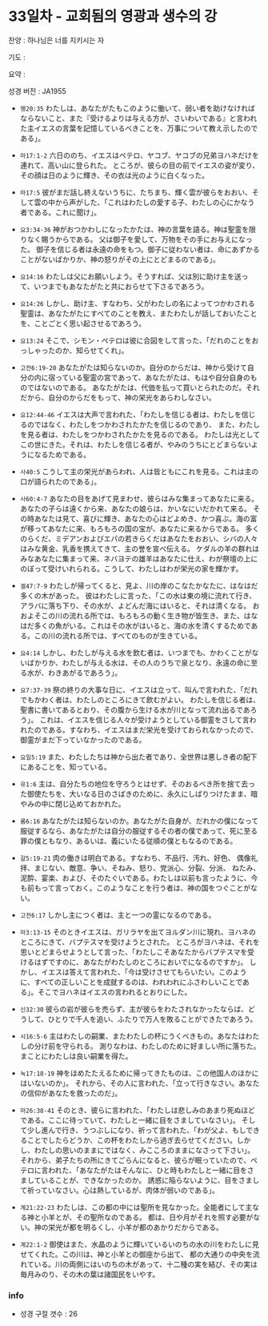 # 33일차 - 교회됨의 영광과 생수의 강

찬양 : 하나님은 너를 지키시는 자

기도 : 

요약 : 

성경 버전 : JA1955

- `행20:35` わたしは、あなたがたもこのように働いて、弱い者を助けなければならないこと、また『受けるよりは与える方が、さいわいである』と言われた主イエスの言葉を記憶しているべきことを、万事について教え示したのである」。

- `마17:1-2` 六日ののち、イエスはペテロ、ヤコブ、ヤコブの兄弟ヨハネだけを連れて、高い山に登られた。 ところが、彼らの目の前でイエスの姿が変り、その顔は日のように輝き、その衣は光のように白くなった。

- `마17:5` 彼がまだ話し終えないうちに、たちまち、輝く雲が彼らをおおい、そして雲の中から声がした、「これはわたしの愛する子、わたしの心にかなう者である。これに聞け」。

- `요3:34-36` 神がおつかわしになったかたは、神の言葉を語る。神は聖霊を限りなく賜うからである。 父は御子を愛して、万物をその手にお与えになった。 御子を信じる者は永遠の命をもつ。御子に従わない者は、命にあずかることがないばかりか、神の怒りがその上にとどまるのである」。

- `요14:16` わたしは父にお願いしよう。そうすれば、父は別に助け主を送って、いつまでもあなたがたと共におらせて下さるであろう。

- `요14:26` しかし、助け主、すなわち、父がわたしの名によってつかわされる聖霊は、あなたがたにすべてのことを教え、またわたしが話しておいたことを、ことごとく思い起させるであろう。

- `요13:24` そこで、シモン・ペテロは彼に合図をして言った、「だれのことをおっしゃったのか、知らせてくれ」。

- `고전6:19-20` あなたがたは知らないのか。自分のからだは、神から受けて自分の内に宿っている聖霊の宮であって、あなたがたは、もはや自分自身のものではないのである。 あなたがたは、代価を払って買いとられたのだ。それだから、自分のからだをもって、神の栄光をあらわしなさい。

- `요12:44-46` イエスは大声で言われた、「わたしを信じる者は、わたしを信じるのではなく、わたしをつかわされたかたを信じるのであり、 また、わたしを見る者は、わたしをつかわされたかたを見るのである。 わたしは光としてこの世にきた。それは、わたしを信じる者が、やみのうちにとどまらないようになるためである。

- `사40:5` こうして主の栄光があらわれ、人は皆ともにこれを見る。これは主の口が語られたのである」。

- `사60:4-7` あなたの目をあげて見まわせ、彼らはみな集まってあなたに来る。あなたの子らは遠くから来、あなたの娘らは、かいなにいだかれて来る。 その時あなたは見て、喜びに輝き、あなたの心はどよめき、かつ喜ぶ。海の富が移ってあなたに来、もろもろの国の宝が、あなたに来るからである。 多くのらくだ、ミデアンおよびエパの若きらくだはあなたをおおい、シバの人々はみな黄金、乳香を携えてきて、主の誉を宣べ伝える。 ケダルの羊の群れはみなあなたに集まって来、ネバヨテの雄羊はあなたに仕え、わが祭壇の上にのぼって受けいれられる。こうして、わたしはわが栄光の家を輝かす。

- `겔47:7-9` わたしが帰ってくると、見よ、川の岸のこなたかなたに、はなはだ多くの木があった。 彼はわたしに言った、「この水は東の境に流れて行き、アラバに落ち下り、その水が、よどんだ海にはいると、それは清くなる。 おおよそこの川の流れる所では、もろもろの動く生き物が皆生き、また、はなはだ多くの魚がいる。これはその水がはいると、海の水を清くするためである。この川の流れる所では、すべてのものが生きている。

- `요4:14` しかし、わたしが与える水を飲む者は、いつまでも、かわくことがないばかりか、わたしが与える水は、その人のうちで泉となり、永遠の命に至る水が、わきあがるであろう」。

- `요7:37-39` 祭の終りの大事な日に、イエスは立って、叫んで言われた、「だれでもかわく者は、わたしのところにきて飲むがよい。 わたしを信じる者は、聖書に書いてあるとおり、その腹から生ける水が川となって流れ出るであろう」。 これは、イエスを信じる人々が受けようとしている御霊をさして言われたのである。すなわち、イエスはまだ栄光を受けておられなかったので、御霊がまだ下っていなかったのである。

- `요일5:19` また、わたしたちは神から出た者であり、全世界は悪しき者の配下にあることを、知っている。

- `유1:6` 主は、自分たちの地位を守ろうとはせず、そのおるべき所を捨て去った御使たちを、大いなる日のさばきのために、永久にしばりつけたまま、暗やみの中に閉じ込めておかれた。

- `롬6:16` あなたがたは知らないのか。あなたがた自身が、だれかの僕になって服従するなら、あなたがたは自分の服従するその者の僕であって、死に至る罪の僕ともなり、あるいは、義にいたる従順の僕ともなるのである。

- `갈5:19-21` 肉の働きは明白である。すなわち、不品行、汚れ、好色、 偶像礼拝、まじない、敵意、争い、そねみ、怒り、党派心、分裂、分派、 ねたみ、泥酔、宴楽、および、そのたぐいである。わたしは以前も言ったように、今も前もって言っておく。このようなことを行う者は、神の国をつぐことがない。

- `고전6:17` しかし主につく者は、主と一つの霊になるのである。

- `마3:13-15` そのときイエスは、ガリラヤを出てヨルダン川に現れ、ヨハネのところにきて、バプテスマを受けようとされた。 ところがヨハネは、それを思いとどまらせようとして言った、「わたしこそあなたからバプテスマを受けるはずですのに、あなたがわたしのところにおいでになるのですか」。 しかし、イエスは答えて言われた、「今は受けさせてもらいたい。このように、すべての正しいことを成就するのは、われわれにふさわしいことである」。そこでヨハネはイエスの言われるとおりにした。

- `신32:30` 彼らの岩が彼らを売らず、主が彼らをわたされなかったならば、どうして、ひとりで千人を追い、ふたりで万人を敗ることができたであろう。

- `시16:5-6` 主はわたしの嗣業、またわたしの杯にうくべきもの。あなたはわたしの分け前を守られる。 測りなわは、わたしのために好ましい所に落ちた。まことにわたしは良い嗣業を得た。

- `눅17:18-19` 神をほめたたえるために帰ってきたものは、この他国人のほかにはいないのか」。 それから、その人に言われた、「立って行きなさい。あなたの信仰があなたを救ったのだ」。

- `마26:38-41` そのとき、彼らに言われた、「わたしは悲しみのあまり死ぬほどである。ここに待っていて、わたしと一緒に目をさましていなさい」。 そして少し進んで行き、うつぶしになり、祈って言われた、「わが父よ、もしできることでしたらどうか、この杯をわたしから過ぎ去らせてください。しかし、わたしの思いのままにではなく、みこころのままになさって下さい」。 それから、弟子たちの所にきてごらんになると、彼らが眠っていたので、ペテロに言われた、「あなたがたはそんなに、ひと時もわたしと一緒に目をさましていることが、できなかったのか。 誘惑に陥らないように、目をさまして祈っていなさい。心は熱しているが、肉体が弱いのである」。

- `계21:22-23` わたしは、この都の中には聖所を見なかった。全能者にして主なる神と小羊とが、その聖所なのである。 都は、日や月がそれを照す必要がない。神の栄光が都を明るくし、小羊が都のあかりだからである。

- `계22:1-2` 御使はまた、水晶のように輝いているいのちの水の川をわたしに見せてくれた。この川は、神と小羊との御座から出て、 都の大通りの中央を流れている。川の両側にはいのちの木があって、十二種の実を結び、その実は毎月みのり、その木の葉は諸国民をいやす。

### info

- 성경 구절 갯수 : 26